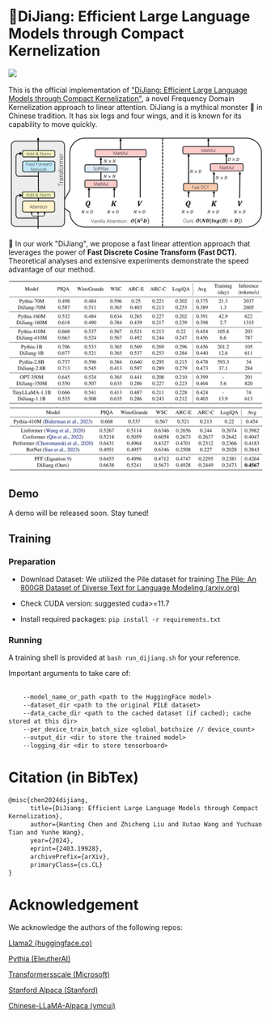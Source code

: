 # 🐲DiJiang: Efficient Large Language Models through Compact Kernelization

<p align="left">
<a href="https://arxiv.org/abs/2403.19928" alt="arXiv">
    <img src="https://img.shields.io/badge/arXiv-2403.19928-b31b1b.svg?style=flat" /></a>
</p>

This is the official implementation of ["DiJiang: Efficient Large Language Models through Compact Kernelization"](https://arxiv.org/abs/2403.19928), a novel Frequency Domain Kernelization approach to linear attention. DiJiang is a mythical monster 🐲 in Chinese tradition. It has six legs and four wings, and it is known for its capability to move quickly.




![scheme](./imgs/scheme.png)

🚀 In our work "DiJiang", we propose a fast linear attention approach that leverages the power of **Fast Discrete Cosine Transform (Fast DCT).** Theoretical analyses and extensive experiments demonstrate the speed advantage of our method.

<img src="./imgs/experiments1.png" alt="scheme" style="zoom: 67%;" />

<img src="./imgs/experiments2.png" alt="scheme" style="zoom: 67%;" />

## Demo

A demo will be released soon. Stay tuned! 

## Training

### Preparation

- Download Dataset: We utilized the Pile dataset for training [The Pile: An 800GB Dataset of Diverse Text for Language Modeling (arxiv.org)](https://arxiv.org/abs/2101.00027)
- Check CUDA version: suggested cuda>=11.7

- Install required packages: ```pip install -r requirements.txt```


### Running

A training shell is provided at ```bash run_dijiang.sh``` for your reference.

Important arguments to take care of:

```

    --model_name_or_path <path to the HuggingFace model>
    --dataset_dir <path to the original PILE dataset>
    --data_cache_dir <path to the cached dataset (if cached); cache stored at this dir>
    --per_device_train_batch_size <global_batchsize // device_count>
    --output_dir <dir to store the trained model>
    --logging_dir <dir to store tensorboard>

```

# Citation (in BibTex)

```
@misc{chen2024dijiang,
      title={DiJiang: Efficient Large Language Models through Compact Kernelization}, 
      author={Hanting Chen and Zhicheng Liu and Xutao Wang and Yuchuan Tian and Yunhe Wang},
      year={2024},
      eprint={2403.19928},
      archivePrefix={arXiv},
      primaryClass={cs.CL}
}
```

# Acknowledgement

We acknowledge the authors of the following repos:

[Llama2 (huggingface.co)](https://huggingface.co/docs/transformers/main/model_doc/llama2#usage-tips)

[Pythia (EleutherAI)](https://huggingface.co/docs/transformers/main/model_doc/llama2#usage-tips)

[Transformersscale (Microsoft)](https://github.com/microsoft/transformersscale/tree/main)

[Stanford Alpaca (Stanford)](https://github.com/tatsu-lab/stanford_alpaca)

[Chinese-LLaMA-Alpaca (ymcui)](https://github.com/ymcui/Chinese-LLaMA-Alpaca)
